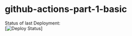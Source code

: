 # github-actions-part-1-basic

Status of last Deployment: <br>
[![Deploy Status](https://github.com/DemonOfFreeride/github-actions-part-1-basic/workflows/My-GitHub-Actions-Basics/badge.svg)]
